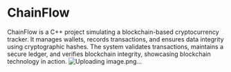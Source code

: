 # ChainFlow
ChainFlow is a C++ project simulating a blockchain-based cryptocurrency tracker. It manages wallets, records transactions, and ensures data integrity using cryptographic hashes. The system validates transactions, maintains a secure ledger, and verifies blockchain integrity, showcasing blockchain technology in action.
![Uploading image.png…]()

